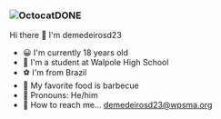 ### ![OctocatDONE](https://user-images.githubusercontent.com/121955597/210847427-f601f84d-5f4e-4e86-9da5-966877aab091.png)
Hi there 👋 I'm demedeirosd23
- 😀 I'm currently 18 years old
- 🏫 I'm a student at Walpole High School
- ⚽ I'm from Brazil
- 🥩 My favorite food is barbecue
- 🤵 Pronouns: He/him
- 📧 How to reach me... demedeirosd23@wpsma.org

<!--
**demedeirosd23/demedeirosd23** is a ✨ _special_ ✨ repository because its `README.md` (this file) appears on your GitHub profile.

Here are some ideas to get you started:

- 🔭 I’m currently 18 years old
- 🌱 I’m a student at Walpole High School
- 👯 I’m looking to collaborate on ...
- 🤔 I’m looking for help with ...
- 💬 Ask me about ...
- 📫 How to reach me: ...
- 😄 Pronouns: ...
- ⚡ Fun fact: ...
-->
